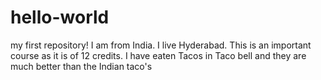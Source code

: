 # hello-world
my first repository!
I am from India. I live Hyderabad.
This is an important course as it is of 12 credits.
I have eaten Tacos in Taco bell and they are much better than the Indian taco's
